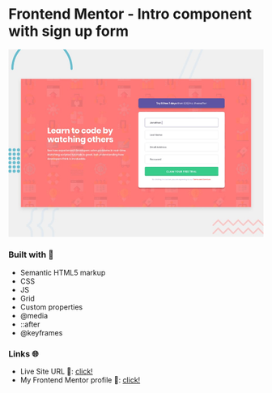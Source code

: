 # Frontend Mentor - Intro component with sign up form

![Design preview for the Huddle landing page coding challenge](./design/desktop-preview.jpg)

### Built with 🧱
- Semantic HTML5 markup
- CSS
- JS
- Grid
- Custom properties
- @media
- ::after
- @keyframes

### Links 🌐

- Live Site URL 🔴: [click!](https://kacperkwinta.github.io/Intro-component-with-sign-up-form/)
- My Frontend Mentor profile 👦: [click!](https://www.frontendmentor.io/profile/kacperkwinta)
